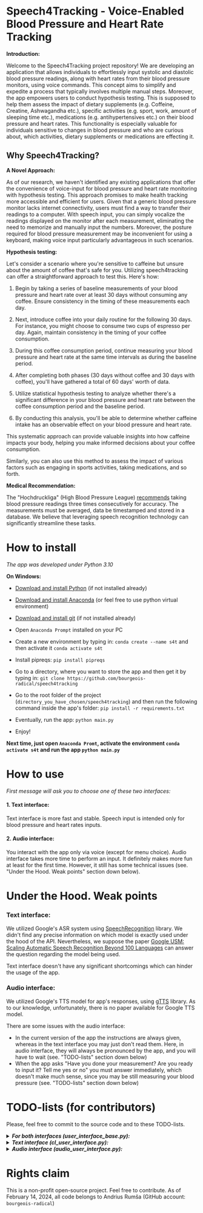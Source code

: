 # Speech4Tracking - Voice-Enabled Blood Pressure and Heart Rate Tracking

**Introduction:**

Welcome to the Speech4Tracking project repository! We are developing an application that allows 
individuals to effortlessly input systolic and diastolic blood pressure readings, 
along with heart rates from their blood pressure monitors, using voice commands. This concept aims to simplify 
and expedite a process that typically involves multiple manual steps. Moreover, the app empowers 
users to conduct hypothesis testing. This is supposed to help them assess the impact of dietary supplements 
(e.g. Coffeine, Creatine, Ashwagandha etc.), specific activities (e.g. sport, work, amount of sleeping time etc.), 
medications (e.g. antihypertensives etc.) on their blood pressure and heart rates.
This functionality is especially valuable for individuals sensitive to changes in blood pressure and who are curious about,
which activities, dietary supplements or medications are effecting it. 

## Why Speech4Tracking?

**A Novel Approach:**

As of our research, we haven't identified any existing applications that offer the convenience of voice-input for 
blood pressure and heart rate monitoring with hypothesis testing. This approach promises to make health tracking more accessible 
and efficient for users. Given that a generic blood pressure monitor lacks internet connectivity, users must 
find a way to transfer their readings to a computer. With speech input, you can simply 
vocalize the readings displayed on the monitor after each measurement, eliminating the 
need to memorize and manually input the numbers. Moreover, the posture required for 
blood pressure measurement may be inconvenient for using a keyboard, making voice 
input particularly advantageous in such scenarios.

**Hypothesis testing:**

Let's consider a scenario where you're sensitive to caffeine but unsure about the amount of coffee that's safe for you. Utilizing speech4tracking can offer a straightforward approach to test this. Here's how:

1. Begin by taking a series of baseline measurements of your blood pressure and heart rate over at least 30 days without consuming any coffee. Ensure consistency in the timing of these measurements each day.


2. Next, introduce coffee into your daily routine for the following 30 days. For instance, you might choose to consume two cups of espresso per day. Again, maintain consistency in the timing of your coffee consumption.


3. During this coffee consumption period, continue measuring your blood pressure and heart rate at the same time intervals as during the baseline period.


4. After completing both phases (30 days without coffee and 30 days with coffee), you'll have gathered a total of 60 days' worth of data.


5. Utilize statistical hypothesis testing to analyze whether there's a significant difference in your blood pressure and heart rate between the coffee consumption period and the baseline period.


6. By conducting this analysis, you'll be able to determine whether caffeine intake has an observable effect on your blood pressure and heart rate.

This systematic approach can provide valuable insights into how caffeine impacts your body, helping you make informed decisions about your coffee consumption.


Similarly, you can also use this method to assess the impact of various factors such as engaging in sports activities, taking medications, and so forth.

**Medical Recommendation:**

The "Hochdruckliga" (High Blood Pressure League) [recommends](https://www.hochdruckliga.de/fileadmin/downloads/presse/pressemeldungen/2019/WHT_Hintergrund_Blutdruckmessen_in_5_Schritten.pdf) 
taking blood pressure readings three times consecutively 
for accuracy. The measurements must be averaged, data be timestamped and stored 
in a database. We believe that leveraging speech recognition technology can significantly streamline these tasks. 

# How to install

_The app was developed under Python 3.10_

**On Windows:**

- [Download and install Python](https://www.python.org/downloads/release/python-31011/) (if not installed already)


- [Download and install Anaconda](https://www.anaconda.com/download) (or feel free to use python virtual environment)


- [Download and install git](https://git-scm.com/downloads) (if not installed already)


- Open `Anaconda Prompt` installed on your PC


- Create a new environment by typing in: `conda create --name s4t` and then activate it `conda activate s4t`


- Install pipreqs: `pip install pipreqs`


- Go to a directory, where you want to store the app and then get it by typing in: `git clone https://github.com/bourgeois-radical/speech4tracking`


- Go to the root folder of the project (`directory_you_have_chosen/speech4tracking`) and then run the following command inside the app's folder: `pip install -r requirements.txt`


- Eventually, run the app: `python main.py`


- Enjoy!


**Next time, just open `Anaconda Promt`, activate the environment `conda activate s4t` and run the app `python main.py`**


# How to use
_First message will ask you to choose one of these two interfaces:_

#### 1. Text interface:

Text interface is more fast and stable. Speech input is intended only for blood pressure and heart rates inputs.

#### 2. Audio interface:

You interact with the app only via voice (except for menu choice). Audio interface takes more time to perform an input. It definitely makes more fun at least for the first time. 
However, it still has some technical issues (see. "Under the Hood. Weak points" section down below).


# Under the Hood. Weak points

### Text interface:

We utilized Google's ASR system using [SpeechRecognition](https://pypi.org/project/SpeechRecognition/) library. 
We didn't find any precise information on which model is exactly used under the hood of the API. Nevertheless, we suppose the
paper [Google USM: Scaling Automatic Speech Recognition Beyond 100 Languages](https://arxiv.org/abs/2303.01037) can answer
the question regarding the model being used. 

Text interface doesn't have any significant shortcomings which can hinder the usage of the app.

### Audio interface:

We utilized Google's TTS model for app's responses, using [gTTS](https://pypi.org/project/gTTS/) library. As to our knowledge,
unfortunately, there is no paper available for Google TTS model.

There are some issues with the audio interface:

- In the current version of the app the instructions are always given, whereas in the text interface you may just don't read them.
Here, in audio interface, they will always be pronounced by the app, and you will have to wait (see. "TODO-lists" section down below)
- When the app asks "Have you done your measurement? Are you ready to input it? Tell me yes or no" you must answer immediately,
which doesn't make much sense, since you may be still measuring your blood pressure (see. "TODO-lists" section down below)

# TODO-lists (for contributors)

Please, feel free to commit to the source code and to these TODO-lists.

<details>
  <summary><b><i>For both interfaces (user_interface_base.py):</i></b></summary>
<ul>
  <li>To implement the second menu choice: adding measurements via keyboard</li>
  <li>To implement the third menu choice: adding measurements via .wav files</li>
  <li>To implement the forth menu choice: print n last records filtered by date or affect (activity, substance etc.)</li>
</ul>
</details>


<details>
  <summary><b><i>Text interface (cl_user_interface.py):</i></b></summary>
<ul>
    <li>To implement a stable method for hypothesis testing (for each feature: systolic, diastolic, heart rates)</li>
    <li>Add time frame / accepted time gap for hypothesis testing: if a user takes 'pure' measurements daily at 10 a.m.,
then he should be allowed to take affected measurements under a reasonable time frame (from 9 to 11 a.m. for instance).
If this condition is not satisfied, the app should warn that the t-test results may become untrustworthy</li>
    <li>Allow user to specify data stemp manually</li>
    <li>Audio input in other languages (German, Russian, Japanese etc.)</li>
    <li>Add more patterns for voice input (like "132 over 77" etc.)</li>
    <li>A user provides his age and the app automatically adjusts the following parameters: F0, shimmer and jitter 
(especially useful for elderly people)
for more accurate recognition</li>
    <li>A user provides a few supervised inputs (speech and its text target) so that the ASR model can be fine-tuned for
each user (definitely possible with Whisper)</li>
<li>Provide a user interface with fewer instructions (for users, who got used to the app)</li>
    <li>Automatic generation of reports for doctor (in PDF or whatever)</li>
    <li>Unit tests for each method, not only for pattern recognizers!!!!
e.g. if there is no systolic, diastolic or heart rate (a user simply didn't pronounce any of them), then None will be returned
#  and NumPy's mean cannot be calculated with None (this Error must be fixed!). More unit-tests!!</li>


</ul>
</details>


<details>
  <summary><b><i>Audio interface (audio_user_interface.py):</i></b></summary>
<ul>
  <li>Provide an interface, where app's generated utterances have fewer instructions 
(for the case, if the user has already gotten used to the app)</li>
  <li>"Have you done your measurement? Are you ready to input it? Tell me yes or no". After that, the users' response must not 
follow immediately (as it is now). The user can still be measuring his blood pressure. Additionally, 
an error occurring in the case of negative ('no') response must be fixed</li>
<li>Menu choice must be done via voice input</li>
  <li>Add utterances for different number of measurements:
    <ul>
    <li>"Have you done your first/second/third measurement?"</li>
    <li>"Here are the average rates from one/two/three measurements..."</li>
    </ul>
</li>
</ul>
</details>


# Rights claim
This is a non-profit open-source project. Feel free to contribute. As of February 14, 2024, all code belongs to
Andrius Rumša (GitHub account: `bourgeois-radical`)


